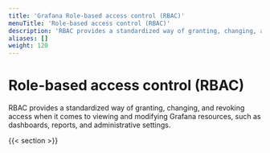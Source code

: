 ```yaml
---
title: 'Grafana Role-based access control (RBAC)'
menuTitle: 'Role-based access control (RBAC)'
description: 'RBAC provides a standardized way of granting, changing, and revoking access when it comes to viewing and modifying Grafana resources, such as users and reports.'
aliases: []
weight: 120
---
```


# Role-based access control (RBAC)

RBAC provides a standardized way of granting, changing, and revoking access when it comes to viewing and modifying Grafana resources, such as dashboards, reports, and administrative settings.

{{< section >}}
